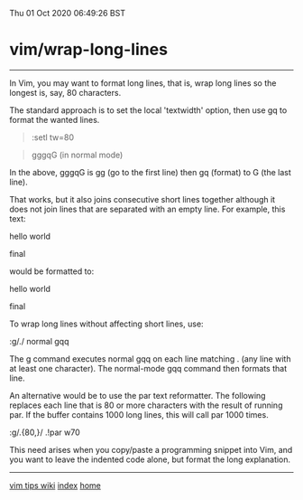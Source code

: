 Thu 01 Oct 2020 06:49:26 BST

# vim/wrap-long-lines
___

In Vim, you may want to format long lines, that is, wrap long lines so the
longest is, say, 80 characters.

The standard approach is to set the local 'textwidth' option, then use gq to
format the wanted lines.

> :setl tw=80 

> gggqG (in normal mode)

In the above, gggqG is gg (go to the first line) then gq (format) to G (the last line).

That works, but it also joins consecutive short lines together although it does not join lines that are separated with an empty line. For example, this text:

hello 
world

final 

would be formatted to:

hello world

final 

To wrap long lines without affecting short lines, use:

:g/./ normal gqq 

The g command executes normal gqq on each line matching . (any line with at least one character). The normal-mode gqq command then formats that line.

An alternative would be to use the par text reformatter. The following replaces each line that is 80 or more characters with the result of running par. If the buffer contains 1000 long lines, this will call par 1000 times.

:g/.\{80,\}/ .!par w70 

This need arises when you copy/paste a programming
snippet into Vim, and you want to leave the indented code alone, but format the long explanation.
___ 

[vim tips wiki](https://vim.fandom.com/wiki/Format_only_long_lines)
[index](./index-file.md)
[home](./home.md) 

